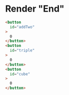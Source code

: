 # Render "End"
```html
<button
  id="addTwo"
>
  0
</button>
<button
  id="triple"
>
  0
</button>
<button
  id="cube"
>
  0
</button>
```